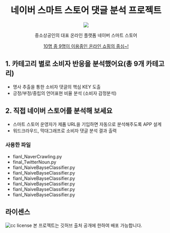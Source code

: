 <h1 align="center"> 네이버 스마트 스토어 댓글 분석 프로젝트</h1>

<p align="center"><img src="https://sell.smartstore.naver.com/images/use/ntalk_180201.png" /></p>

<p align="center">중소상공인의 대표 온라인 플랫폼 네이버 스마트 스토어</p>

<p align="center"><a href="http://www.yonhapnews.co.kr/bulletin/2018/03/09/0200000000AKR20180309143000033.HTML?input=1195m" target="_blank">10명 중 9명이 이용중인 온라인 쇼핑의 중심~!</a></p>

## 1. 카테고리 별로 소비자 반응을 분석했어요(총 9개 카테고리)

- 명사 추출을 통한 소비자 댓글의 핵심 KEY 도출
- 긍정/부정/중립의 언어표현 비율 분석 (소비자 감정분석)

## 2. 직접 네이버 스토어를 분석해 보세요

- 스마트 스토어 운영자가 제품 URL을 기입하면 자동으로 분석해주도록 APP 설계
- 워드크라우드, 막대그래프로 소비자 댓글 분석 결과 출력


### 사용한 파일

- fianl_NaverCrawling.py
- final_TwitterNoun.py
- fianl_NaiveBayseClassifier.py
- fianl_NaiveBayseClassifier.py
- fianl_NaiveBayseClassifier.py
- fianl_NaiveBayseClassifier.py
- fianl_NaiveBayseClassifier.py
- fianl_NaiveBayseClassifier.py


## 라이센스

![cc license](http://i.creativecommons.org/l/by/4.0/88x31.png)
본 프로젝트는 깃허브 출처 공개에 한하여 배포 가능합니다.
